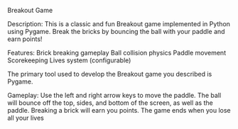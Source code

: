 Breakout Game

Description:
This is a classic and fun Breakout game implemented in Python using Pygame. 
Break the bricks by bouncing the ball with your paddle and earn points!

Features:
Brick breaking gameplay
Ball collision physics
Paddle movement
Scorekeeping
Lives system (configurable)

The primary tool used to develop the Breakout game you described is Pygame.


Gameplay:
Use the left and right arrow keys to move the paddle.
The ball will bounce off the top, sides, and bottom of the screen, as well as the paddle.
Breaking a brick will earn you points.
The game ends when you lose all your lives 